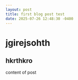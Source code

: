 ```yaml
---
layout: post
title: first blog post test
date: 2025-07-26 12:48:30 -0400
---
```


# jgirejsohth
## hkrthkro 
content of post
